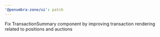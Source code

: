 ```yaml
---
'@penumbra-zone/ui': patch
---
```


Fix TransactionSummary component by improving transaction rendering related to positions and auctions
